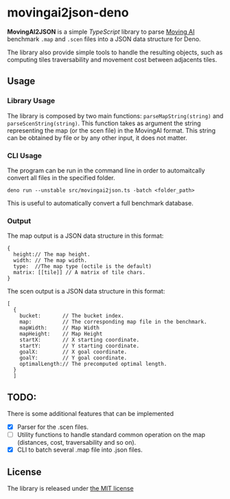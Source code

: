 # movingai2json-deno

**MovingAI2JSON** is a simple _TypeScript_ library to parse [Moving AI][2]
benchmark `.map` and `.scen` files into a JSON data structure for Deno.

The library also provide simple tools to handle the resulting objects, such as
computing tiles traversability and movement cost between adjacents tiles.

## Usage

### Library Usage

The library is composed by two main functions: `parseMapString(string)` and `parseScenString(string)`. This function takes as argument the string representing the map (or the scen file) in the MovingAI format. This string can be obtained by file or by any other input, it does not matter.

### CLI Usage

The program can be run in the command line in order to automaitcally convert all files in the specified folder.

    deno run --unstable src/movingai2json.ts -batch <folder_path>

This is useful to automatically convert a full benchmark database.

### Output

The map output is a JSON data structure in this format:

    {
      height:// The map height.
      width: // The map width.
      type:  //The map type (octile is the default)
      matrix: [[tile]] // A matrix of tile chars.
    }

The scen output is a JSON data structure in this format:

    [
      {
        bucket:       // The bucket index.
        map:          // The corresponding map file in the benchmark.
        mapWidth:     // Map Width
        mapHeight:    // Map Height
        startX:       // X starting coordinate.
        startY:       // Y starting coordinate.
        goalX:        // X goal coordinate.
        goalY:        // Y goal coordinate.
        optimalLength:// The precomputed optimal length.
      }
      ]

## TODO:

There is some additional features that can be implemented

- [x] Parser for the .scen files.
- [ ] Utility functions to handle standard common operation on the map (distances, cost, traversability and so on).
- [x] CLI to batch several .map file into .json files.

## License

The library is released under [the MIT license][1]

[1]: LICENSE
[2]: http://movingai.com/
